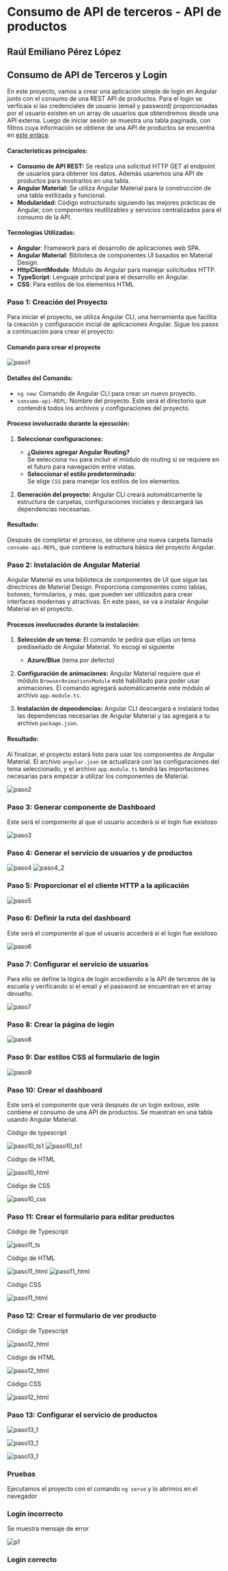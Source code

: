 # Consumo de API de terceros - API de productos

## Raúl Emiliano Pérez López

## Consumo de API de Terceros y Login

En este proyecto, vamos a crear una aplicación simple de login en Angular junto con el consumo de una REST API de productos. Para el login se verficaia si las credenciales de usuario (email y password) proporcionadas por el usuario existen en un array de usuarios que obtendremos desde una API externa. Luego de iniciar sesión se muestra una tabla paginada, con filtros cuya información se obtiene de una API de productos se encuentra en [este enlace](https://fakestoreapi.com/products).

#### Características principales:
- **Consumo de API REST:** Se realiza una solicitud HTTP GET al endpoint de usuarios para obtener los datos. Además usaremos una API de productos para mostrarlos en una tabla.
- **Angular Material:** Se utiliza Angular Material para la construcción de una tabla estilizada y funcional.
- **Modularidad:** Código estructurado siguiendo las mejores prácticas de Angular, con componentes reutilizables y servicios centralizados para el consumo de la API.

#### Tecnologías Utilizadas:
- **Angular**: Framework para el desarrollo de aplicaciones web SPA.
- **Angular Material**: Biblioteca de componentes UI basados en Material Design.
- **HttpClientModule**: Módulo de Angular para manejar solicitudes HTTP.
- **TypeScript**: Lenguaje principal para el desarrollo en Angular.
- **CSS**: Para estilos de los elementos HTML

### Paso 1: Creación del Proyecto

Para iniciar el proyecto, se utiliza Angular CLI, una herramienta que facilita la creación y configuración inicial de aplicaciones Angular. Sigue los pasos a continuación para crear el proyecto:

#### Comando para crear el proyecto

![paso1](imagenes/1.jpg)

#### Detalles del Comando:
- `ng new`: Comando de Angular CLI para crear un nuevo proyecto.
- `consumo-api-REPL`: Nombre del proyecto. Este será el directorio que contendrá todos los archivos y configuraciones del proyecto.

#### Proceso involucrado durante la ejecución:
1. **Seleccionar configuraciones:**
   - **¿Quieres agregar Angular Routing?**  
     Se eelecciona `Yes` para incluir el módulo de routing si se requiere en el futuro para navegación entre vistas.
   - **Seleccionar el estilo predeterminado:**  
     Se elige `CSS` para manejar los estilos de los elementos.

2. **Generación del proyecto:**
   Angular CLI creará automáticamente la estructura de carpetas, configuraciones iniciales y descargará las dependencias necesarias.

#### Resultado:
Después de completar el proceso, se obtiene una nueva carpeta llamada `consumo-api-REPL`, que contiene la estructura básica del proyecto Angular.

### Paso 2: Instalación de Angular Material

Angular Material es una biblioteca de componentes de UI que sigue las directrices de Material Design. Proporciona componentes como tablas, botones, formularios, y más, que pueden ser utilizados para crear interfaces modernas y atractivas. En este paso, se va a instalar Angular Material en el proyecto.

#### Procesos involucrados durante la instalación:
1. **Selección de un tema:**
   El comando te pedirá que elijas un tema prediseñado de Angular Material. Yo escogí el siguiente
   - **Azure/Blue** (tema por defecto)

2. **Configuración de animaciones:**
   Angular Material requiere que el módulo `BrowserAnimationsModule` esté habilitado para poder usar animaciones. El comando agregará automáticamente este módulo al archivo `app.module.ts`.

3. **Instalación de dependencias:**
   Angular CLI descargará e instalará todas las dependencias necesarias de Angular Material y las agregará a tu archivo `package.json`.

#### Resultado:
Al finalizar, el proyecto estará listo para usar los componentes de Angular Material. El archivo `angular.json` se actualizará con las configuraciones del tema seleccionado, y el archivo `app.module.ts` tendrá las importaciones necesarias para empezar a utilizar los componentes de Material.

![paso2](imagenes/2.jpg)

### Paso 3: Generar componente de Dashboard

Este será el componente al que el usuario accederá si el login fue existoso

![paso3](imagenes/3.jpg)

### Paso 4: Generar el servicio de usuarios y de productos

![paso4](imagenes/4.jpg)
![paso4_2](imagenes/4_2.jpg)

### Paso 5: Proporcionar el el cliente HTTP a la aplicación

![paso5](imagenes/5.jpg)

### Paso 6: Definir la ruta del dashboard

Este será el componente al que el usuario accederá si el login fue existoso

![paso6](imagenes/6.jpg)

### Paso 7: Configurar el servicio de usuarios

Para ello se define la lógica de login accediendo a la API de terceros de la escuela y verificando si el email y el password se encuentran en el array devuelto.

![paso7](imagenes/7.jpg)

### Paso 8: Crear la página de login

![paso8](imagenes/8.jpg)

### Paso 9: Dar estilos CSS al formulario de login

![paso9](imagenes/9.jpg)

### Paso 10: Crear el dashboard

Este será el componente que verá después de un login exitoso, este contiene el consumo de una API de productos. Se muestran en una tabla usando Angular Material.

Código de typescript

![paso10_ts1](imagenes/dashboard_ts1.jpg)
![paso10_ts1](imagenes/dashboard_ts2.jpg)

Código de HTML

![paso10_html](imagenes/dashboard_html.jpg)

Código de CSS

![paso10_css](imagenes/dashboard_css.jpg)

### Paso 11: Crear el formulario para editar productos

Código de Typescript

![paso11_ts](imagenes/product-form1.jpg)

Código de HTML

![paso11_html](imagenes/product-form_html1.jpg)
![paso11_html](imagenes/product-form_html2.jpg)

Código CSS

![paso11_html](imagenes/product-form1_css.jpg)

### Paso 12: Crear el formulario de ver producto

Código de Typescript

![paso12_html](imagenes/ver-producto-ts.jpg)

Código de HTML

![paso12_html](imagenes/ver-producto-html.jpg)

Código CSS

![paso12_html](imagenes/ver-producto-css.jpg)

### Paso 13: Configurar el servicio de productos

![paso13_1](imagenes/productos1.jpg)

![paso13_1](imagenes/productos2.jpg)

![paso13_1](imagenes/productos3.jpg)

### Pruebas

Ejecutamos el proyecto con el comando `ng serve` y lo abrimos en el navegador

### Login incorrecto

Se muestra mensaje de error

![p1](imagenes/p1.jpg)

### Login correcto

